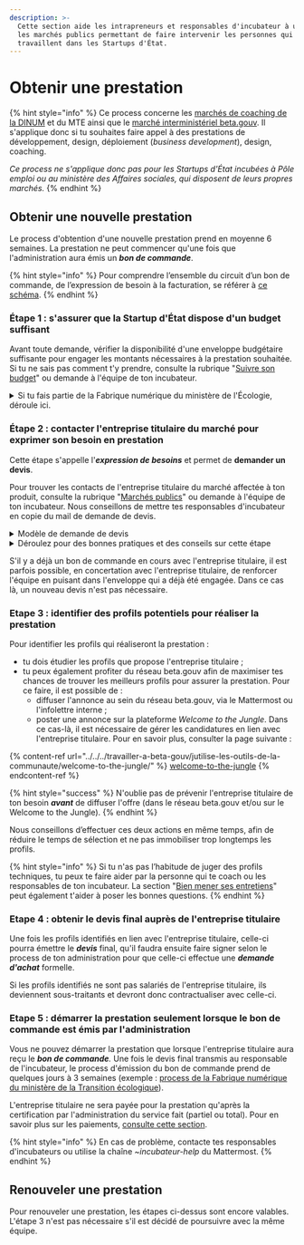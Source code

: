 ```yaml
---
description: >-
  Cette section aide les intrapreneurs et responsables d'incubateur à utiliser
  les marchés publics permettant de faire intervenir les personnes qui
  travaillent dans les Startups d'État.
---
```


# Obtenir une prestation

{% hint style="info" %}
Ce process concerne les [marchés de coaching de la DINUM](marches-publics-beta.gouv.fr/marche-coaching.md) et du MTE ainsi que le [marché interministériel beta.gouv](marches-publics-beta.gouv.fr/marche-interministeriel-beta/). Il s'applique donc si tu souhaites faire appel à des prestations de développement, design, déploiement (_business development_), design, coaching.&#x20;

_Ce process ne s'applique donc pas pour les Startups d'État incubées à Pôle emploi ou au ministère des Affaires sociales, qui disposent de leurs propres marchés._
{% endhint %}

## Obtenir une nouvelle prestation

Le process d'obtention d'une nouvelle prestation prend en moyenne 6 semaines. La prestation ne peut commencer qu'une fois que l'administration aura émis un _**bon de commande**_.&#x20;

{% hint style="info" %}
Pour comprendre l’ensemble du circuit d’un bon de commande, de l’expression de besoin à la facturation, se référer à [ce schéma](https://miro.com/app/board/uXjVO-zTnXY=/).
{% endhint %}

### Étape 1 : s'assurer que la Startup d'État dispose d'un budget suffisant

Avant toute demande, vérifier la disponibilité d'une enveloppe budgétaire suffisante pour engager les montants nécessaires à la prestation souhaitée. Si tu ne sais pas comment t'y prendre, consulte la rubrique "[Suivre son budget](../../gestion-administrative/)" ou demande à l'équipe de ton incubateur.&#x20;

<details>

<summary>Si tu fais partie de la Fabrique numérique du ministère de l'Écologie, déroule ici.</summary>

Pour connaitre l'état de consommation de tes conventions/budgets, [un fichier de suivi est disponible ici](https://docs.google.com/spreadsheets/d/1\_3BN-avzUNgh-DCD\_95VL0didj8QSv4CNnASsIHnwPw/edit?usp=sharing).&#x20;

Bien vérifier que le fichier de suivi est bien à jour, en particulier que ton équipe présente un budget disponible suffisant.

</details>

### Étape 2 : contacter **l'entreprise titulaire du marché pour exprimer son besoin en prestation**

Cette étape s'appelle l'_**expression de besoins**_ et permet de **demander un devis**.&#x20;

Pour trouver les contacts de l'entreprise titulaire du marché affectée à ton produit, consulte la rubrique "[Marchés publics](marches-publics-beta.gouv.fr/)" ou demande à l'équipe de ton incubateur. Nous conseillons de mettre tes responsables d'incubateur en copie du mail de demande de devis.

<details>

<summary>Modèle de demande de devis </summary>

Bonjour,

Je travaille sur \[NOM DU PRODUIT] et nous aurions besoin d’une prestation \[DÉVELOPPEMENT/DÉPLOIEMENT/DESIGN/PRODUIT/COACHING]. Serait-il possible d’avoir une proposition ?

Plus d'infos sur le service : \[indiquer le lien vers la page de la fiche produit beta.gouv.fr/startups]

Missions : \[indiquer ici les éléments prévus dans la prestation] \
Livrable : Documentation et code source de toutes les réalisations sur la période. \
Période d'intervention souhaitée : \[mois de début] - \[date de fin] \
Montant approximatif : indiquer le montant approximatif de la prestation, ou le volume estimé du besoin\
Pourriez-vous s'il vous plaît me faire parvenir un devis pour cette prestation ? \
Merci beaucoup,&#x20;

_\[Alternative : des formulaires sont à  disposition pour vous aider à écrire votre demande de devis :_ [_Formulaire Prestations Produit_](https://airtable.com/shrIBKEktu3bVAd8L) _-_ [_Formulaire Prestations Coaching_](https://airtable.com/shra8F0OUtXTC4t4Z)_. Attention, ces formulaires ne sont pas forcément tenus à jour.]_

</details>

<details>

<summary>Déroulez pour des bonnes pratiques et des conseils sur cette étape</summary>

_**Indiquer les bonnes conventions/budget à imputer**_

Vous devez indiquer sur quelle budget sera payée la prestation ; le budget fait souvent l'objet d'une convention avec le sponsor. Vous devez consommer tous les crédits de la convention/budget A avant de passer à la convention/budget B. Attention, si votre demande de devis est supérieure aux restes à consommer sur la convention/budget A et que vous devez donc commencer à imputer la convention/budget B, vous devez réaliser deux demandes de devis : une qui consomme le restant de la convention/budget A et l'autre qui impute à la convention/budget B.

_Exemple_ : je fais une demande de devis de 10k euros, il me reste 1k euros sur la convention A et 20k euros sur la convention B. Je fais une première demande pour 1k euros sur la convention A et une seconde demande pour 9000 euros sur la convention B.

_**Evaluer le coût de la prestation avec les TJM, les frais et le taux de marque**_

Pour évaluer le nombre d’UO nécessaire pour la réalisation de la prestation et en cas d'intervention de profils au statut d'indépendant, vous pouvez regarder les profils envisagés pressentis et leur TJM ainsi que les frais pressentis.

Par ailleurs vous devez intégrer le taux de marque de l’attributaire. L’application de taux de marque sur les frais dépend de votre titulaire. Si vous ne les connaissez pas, demandez ces informations à votre titulaire ou à votre responsable d’incubateur.

La formule pour estimer le prix final de la prestation est alors :

* s'il y a un taux de marque sur les frais (Scopopop) : Prix attributaire = TJM \* _nb de jours + frais / (1- taux de marge attributaire)_&#x20;

<!---->

* _si il n’y a pas taux de marque sur les frais (Octo, Malt, LBC, Inetum, etc) : prix attributaire = TJM \*_ nb de jours / (1- taux de marge attributaire) + frais

</details>

S'il y a déjà un bon de commande en cours avec l'entreprise titulaire, il est parfois possible, en concertation avec l'entreprise titulaire, de renforcer l'équipe en puisant dans l'enveloppe qui a déjà été engagée. Dans ce cas là, un nouveau devis n'est pas nécessaire.

### **Etape 3 : identifier des profils potentiels pour réaliser la prestation**

Pour identifier les profils qui réaliseront la prestation :&#x20;

* tu dois étudier les profils que propose l'entreprise titulaire ;&#x20;
* tu peux également profiter du réseau beta.gouv afin de maximiser tes chances de trouver les meilleurs profils pour assurer la prestation. Pour ce faire, il est possible de :&#x20;
  * diffuser l'annonce au sein du réseau beta.gouv, via le Mattermost ou l'infolettre interne ;&#x20;
  * poster une annonce sur la plateforme _Welcome to the Jungle_. Dans ce cas-là, il est nécessaire de gérer les candidatures en lien avec l'entreprise titulaire. Pour en savoir plus, consulter la page suivante :&#x20;

{% content-ref url="../../../travailler-a-beta-gouv/jutilise-les-outils-de-la-communaute/welcome-to-the-jungle/" %}
[welcome-to-the-jungle](../../../travailler-a-beta-gouv/jutilise-les-outils-de-la-communaute/welcome-to-the-jungle/)
{% endcontent-ref %}

{% hint style="success" %}
N'oublie pas de prévenir l'entreprise titulaire de ton besoin _**avant**_ de diffuser  l'offre (dans le réseau beta.gouv et/ou sur le Welcome to the Jungle).
{% endhint %}

Nous conseillons d’effectuer ces deux actions en même temps, afin de réduire le temps de sélection et ne pas immobiliser trop longtemps les profils.&#x20;

{% hint style="info" %}
Si tu n'as pas l’habitude de juger des profils techniques, tu peux te faire aider par la personne qui te coach ou les responsables de ton incubateur. La section "[Bien mener ses entretiens](../recrutement/conseils-pour-le-recrutement.md#bien-mener-ses-entretiens)" peut également t'aider à poser les bonnes questions.
{% endhint %}

### Etape 4 : obtenir le devis final auprès de l'entreprise titulaire&#x20;

Une fois les profils identifiés en lien avec l'entreprise titulaire, celle-ci pourra émettre le _**devis**_ final, qu'il faudra ensuite faire signer selon le process de ton administration pour que celle-ci effectue une _**demande d'achat**_ formelle.

Si les profils identifiés ne sont pas salariés de l'entreprise titulaire, ils deviennent sous-traitants et devront donc contractualiser avec celle-ci.&#x20;

### Etape 5 : démarrer la prestation seulement lorsque le bon de commande est émis par l'administration&#x20;

Vous ne pouvez démarrer la prestation que lorsque l'entreprise titulaire aura reçu le _**bon de commande**._ Une fois le devis final transmis au responsable de l'incubateur, le process d'émission du bon de commande prend de quelques jours à 3 semaines (exemple : [process de la Fabrique numérique du ministère de la Transition écologique](https://miro.com/app/board/uXjVO-zTnXY=/)).&#x20;

L'entreprise titulaire ne sera payée pour la prestation qu'après la certification par l'administration du service fait (partiel ou total). Pour en savoir plus sur les paiements, [consulte cette section](la-facturation-de-a-a-z/).&#x20;

{% hint style="info" %}
En cas de problème, contacte tes responsables d'incubateurs ou utilise la chaîne _\~incubateur-help_ du Mattermost.
{% endhint %}

## Renouveler une prestation

Pour renouveler une prestation, les étapes ci-dessus sont encore valables. L'étape 3 n'est pas nécessaire s'il est décidé de poursuivre avec la même équipe.&#x20;
